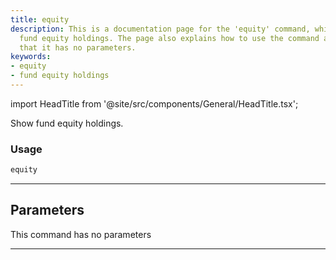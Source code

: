 ```yaml
---
title: equity
description: This is a documentation page for the 'equity' command, which displays
  fund equity holdings. The page also explains how to use the command and mentions
  that it has no parameters.
keywords:
- equity
- fund equity holdings
---
```


import HeadTitle from '@site/src/components/General/HeadTitle.tsx';

<HeadTitle title="funds /equity - Reference | OpenBB Terminal Docs" />

Show fund equity holdings.

### Usage

```python
equity
```

---

## Parameters

This command has no parameters


---
